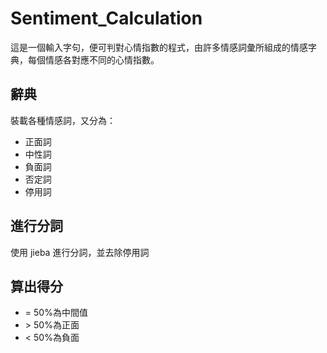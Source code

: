 # Sentiment_Calculation
這是一個輸入字句，便可判對心情指數的程式，由許多情感詞彙所組成的情感字典，每個情感各對應不同的心情指數。

## 辭典
裝載各種情感詞，又分為：
- 正面詞
- 中性詞
- 負面詞
- 否定詞
- 停用詞

## 進行分詞
使用 jieba 進行分詞，並去除停用詞

## 算出得分
- = 50%為中間值
- &gt; 50%為正面
- < 50%為負面
